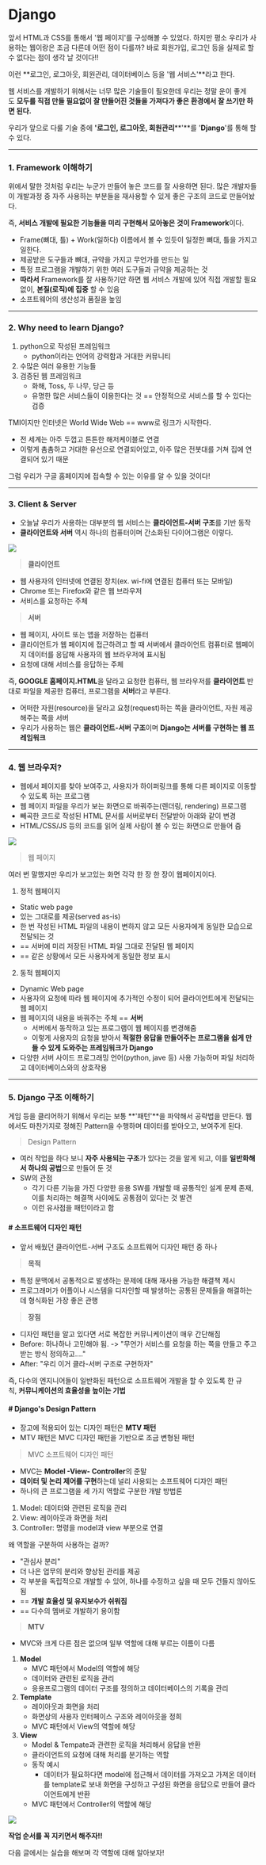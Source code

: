 # Django

앞서 HTML과 CSS를 통해서 '웹 페이지'를 구성해볼 수 있었다. 하지만 평소 우리가 사용하는 웹이랑은 조금 다른데 어떤 점이 다를까? 바로 회원가입, 로그인 등을 실제로 할 수 없다는 점이 생각 날 것이다!!

이런 **로그인, 로그아웃, 회원관리, 데이터베이스 등을 '웹 서비스'**라고 한다.

웹 서비스를 개발하기 위해서는 너무 많은 기술들이 필요한데 우리는 정말 운이 좋게도 **모두를 직접 만들 필요없이 잘 만들어진 것들을 가져다가 좋은 환경에서 잘 쓰기만 하면 된다.**

우리가 앞으로 다룰 기술 중에 **'로그인, 로그아웃, 회원관리****'**를 '**Django**'를 통해 할 수 있다.

---

### 1. Framework 이해하기

위에서 말한 것처럼 우리는 누군가 만들어 놓은 코드를 잘 사용하면 된다. 많은 개발자들이 개발과정 중 자주 사용하는 부분들을 재사용할 수 있게 좋은 구조의 코드로 만들어놨다.

즉, **서비스 개발에 필요한 기능들을 미리 구현해서 모아놓은 것이 Framework**이다.

-   Frame(뼈대, 틀) + Work(일하다) 이름에서 볼 수 있듯이 일정한 뼈대, 틀을 가지고 일한다.
-   제공받은 도구들과 뼈대, 규약을 가지고 무언가를 만드는 일
-   특정 프로그램을 개발하기 위한 여러 도구들과 규약을 제공하는 것
-   **따라서** Framework를 잘 사용하기만 하면 웹 서비스 개발에 있어 직접 개발할 필요 없이, **본질(로직)에 집중** 할 수 있음
-   소프트웨어의 생산성과 품질을 높임

---

### 2. Why need to learn Django?

1.  python으로 작성된 프레임워크
    -   python이라는 언어의 강력함과 거대한 커뮤니티
2.  수많은 여러 유용한 기능들
3.  검증된 웹 프레임워크
    -   화해, Toss, 두 나무, 당근 등
    -   유명한 많은 서비스들이 이용한다는 것 == 안정적으로 서비스를 할 수 있다는 검증

TMI이지만 인터넷은 World Wide Web == www로 링크가 시작한다.

-   전 세계는 아주 두껍고 튼튼한 해저케이블로 연결
-   이렇게 촘촘하고 거대한 유선으로 연결되어있고, 아주 많은 전봇대를 거쳐 집에 연결되어 있기 때문

그럼 우리가 구글 홈페이지에 접속할 수 있는 이유를 알 수 있을 것이다!

---

### 3. Client & Server

-   오늘날 우리가 사용하는 대부분의 웹 서비스는 **클라이언트-서버 구조**를 기반 동작
-   **클라이언트와 서버** 역시 하나의 컴퓨터이며 간소화된 다이어그램은 이렇다.

![](https://blog.kakaocdn.net/dn/FJRrK/btrK468vcb6/6IlxkALUZnrVwAOyNbNhI0/img.png)

> **클라이언트**

-   웹 사용자의 인터넷에 연결된 장치(ex. wi-fi에 연결된 컴퓨터 또는 모바일)
-   Chrome 또는 Firefox와 같은 웹 브라우저
-   서비스를 요청하는 주체

> **서버**

-   웹 페이지, 사이트 또는 앱을 저장하는 컴퓨터
-   클라이언트가 웹 페이지에 접근하려고 할 때 서버에서 클라이언트 컴퓨터로 웹페이지 데이터를 응답해 사용자의 웹 브라우저에 표시됨
-   요청에 대해 서비스를 응답하는 주체

즉, **GOOGLE 홈페이지.HTML**을 달라고 요청한 컴퓨터, 웹 브라우저를 **클라이언트** 반대로 파일을 제공한 컴퓨터, 프로그램을 **서버**라고 부른다.

-   어떠한 자원(resource)을 달라고 요청(request)하는 쪽을 클라이언트, 자원 제공해주는 쪽을 서버
-   우리가 사용하는 웹은 **클라이언트-서버 구조**이며 **Django는 서버를 구현하는 웹 프레임워크**

---

### 4. 웹 브라우저?

-   웹에서 페이지를 찾아 보여주고, 사용자가 하이퍼링크를 통해 다른 페이지로 이동할 수 있도록 하는 프로그램
-   웹 페이지 파일을 우리가 보는 화면으로 바꿔주는(렌더링, rendering) 프로그램
-   빼곡한 코드로 작성된 HTML 문서를 서버로부터 전달받아 아래와 같이 변경
-   HTML/CSS/JS 등의 코드를 읽어 실제 사람이 볼 수 있는 화면으로 만들어 줌

![](https://blog.kakaocdn.net/dn/Ojai5/btrK2tDEcQA/n9WaWKOVBF8qOSsHQUzDyK/img.png)

> 웹 페이지

여러 번 말했지만 우리가 보고있는 화면 각각 한 장 한 장이 웹페이지이다.

1. 정적 웹페이지

-   Static web page
-   있는 그대로를 제공(served as-is)
-   한 번 작성된 HTML 파일의 내용이 변하지 않고 모든 사용자에게 동일한 모습으로 전달되는 것
-   == 서버에 미리 저장된 HTML 파일 그대로 전달된 웹 페이지
-   == 같은 상황에서 모든 사용자에게 동일한 정보 표시

2. 동적 웹페이지

-   Dynamic Web page
-   사용자의 요청에 따라 웹 페이지에 추가적인 수정이 되어 클라이언트에게 전달되는 웹 페이지
-   웹 페이지의 내용을 바꿔주는 주체 == **서버**
    -   서버에서 동작하고 있는 프로그램이 웹 페이지를 변경해줌
    -   이렇게 사용자의 요청을 받아서 **적절한 응답을 만들어주는 프로그램을 쉽게 만들 수 있게 도와주는 프레임워크가 Django**
-   다양한 서버 사이드 프로그래밍 언어(python, jave 등) 사용 가능하며 파일 처리하고 데이터베이스와의 상호작용

---

### 5. Django 구조 이해하기

게임 등을 클리어하기 위해서 우리는 보통 **'패턴'**을 파악해서 공략법을 만든다. 웹에서도 마찬가지로 정해진 Pattern을 수행하며 데이터를 받아오고, 보여주게 된다. 

> Design Pattern

-   여러 작업을 하다 보니 **자주 사용되는 구조**가 있다는 것을 알게 되고, 이를 **일반화해서 하나의 공법**으로 만들어 둔 것
-   SW의 관점
    -   각기 다른 기능을 가진 다양한 응용 SW를 개발할 때 공통적인 설계 문제 존재, 이를 처리하는 해결책 사이에도 공통점이 있다는 것 발견
    -   이런 유사점을 패턴이라고 함

#### # 소프트웨어 디자인 패턴

-   앞서 배웠던 클라이언트-서버 구조도 소프트웨어 디자인 패턴 중 하나

> **목적**

-   특정 문맥에서 공통적으로 발생하는 문제에 대해 재사용 가능한 해결책 제시
-   프로그래머가 어플이나 시스템을 디자인할 때 발생하는 공통된 문제들을 해결하는데 형식화된 가장 좋은 관행

> **장점**

-   디자인 패턴을 알고 있다면 서로 복잡한 커뮤니케이션이 매우 간단해짐
-   Before: 하나하나 고민해야 됨. -> "무언가 서비스를 요청을 하는 쪽을 만들고 주고받는 방식 정의하고...."
-   After: "우리 이거 클라-서버 구조로 구현하자"

즉, 다수의 엔지니어들이 일반화된 패턴으로 소프트웨어 개발을 할 수 있도록 한 규칙, **커뮤니케이션의 효율성을 높이는 기법**

#### # Django's Design Pattern

-   장고에 적용되어 있는 디자인 패턴은 **MTV 패턴**
-   MTV 패턴은 MVC 디자인 패턴을 기반으로 조금 변형된 패턴

> MVC 소프트웨어 디자인 패턴

-   MVC는 **Model -View- Controller**의 준말
-   **데이터 및 논리 제어를 구현**하는데 널리 사용되는 소프트웨어 디자인 패턴
-   하나의 큰 프로그램을 세 가지 역할로 구분한 개발 방법론

1.  Model: 데이터와 관련된 로직을 관리
2.  View: 레이아웃과 화면을 처리
3.  Controller: 명령을 model과 view 부분으로 연결

왜 역할을 구분하여 사용하는 걸까?

-   "관심사 분리"
-   더 나은 업무의 분리와 향상된 관리를 제공
-   각 부분을 독립적으로 개발할 수 있어, 하나를 수정하고 싶을 때 모두 건들지 않아도 됨
-   == **개발 효율성 및 유지보수가 쉬워짐**
-   == 다수의 멤버로 개발하기 용이함

> **MTV**

-   MVC와 크게 다른 점은 없으며 일부 역할에 대해 부르는 이름이 다름

1.  **Model**
    -   MVC 패턴에서 Model의 역할에 해당
    -   데이터와 관련된 로직을 관리
    -   응용프로그램의 데이터 구조를 정의하고 데이터베이스의 기록을 관리
2.  **Template**
    -   레이아웃과 화면을 처리
    -   화면상의 사용자 인터페이스 구조와 레이아웃을 정희
    -   MVC 패턴에서 View의 역할에 해당
3.  **View**
    -   Model & Tempate과 관련한 로직을 처리해서 응답을 반환
    -   클라이언트의 요청에 대해 처리를 분기하는 역할
    -   동작 예시
        -   데이터가 필요하다면 model에 접근해서 데이터를 가져오고 가져온 데이터를 template로 보내 화면을 구성하고 구성된 화면을 응답으로 만들어 클라이언트에게 반환
    -   MVC 패턴에서 Controller의 역할에 해당

![](https://blog.kakaocdn.net/dn/u8ZDw/btrK5xx4iCO/BX1dIs1LKydqb3qA18N2X1/img.png)

**작업 순서를 꼭 지키면서 해주자!!**

다음 글에서는 실습을 해보며 각 역할에 대해 알아보자!